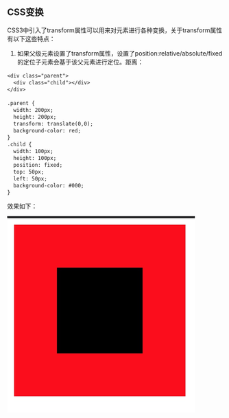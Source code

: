 ## CSS变换

CSS3中引入了transform属性可以用来对元素进行各种变换，关于transform属性有以下这些特点：

1. 如果父级元素设置了transform属性，设置了position:relative/absolute/fixed的定位子元素会基于该父元素进行定位。距离：

```
<div class="parent">
  <div class="child"></div>
</div>

.parent {
  width: 200px;
  height: 200px;
  transform: translate(0,0);
  background-color: red;
}
.child {
  width: 100px;
  height: 100px;
  position: fixed;
  top: 50px;
  left: 50px;
  background-color: #000;
}
```
效果如下：

![](../static/effect-of-CSS-transform-on-positioned-child-element.jpg)
